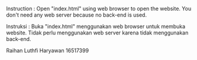 Instruction : Open "index.html" using web browser to open the website. You don't need any web server because no back-end is used.

Instruksi : Buka "index.html" menggunakan web browser untuk membuka website. Tidak perlu menggunakan web server karena tidak menggunakan back-end.

Raihan Luthfi Haryawan
16517399